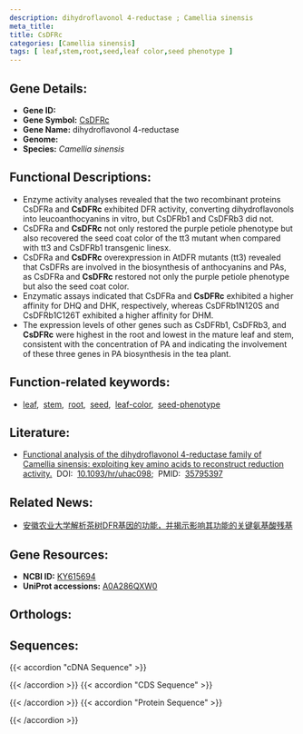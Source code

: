 ```yaml
---
description: dihydroflavonol 4-reductase ; Camellia sinensis
meta_title:
title: CsDFRc
categories: [Camellia sinensis]
tags: [ leaf,stem,root,seed,leaf color,seed phenotype ]
---
```


## Gene Details:
- **Gene ID:** []()
- **Gene Symbol:** <u>CsDFRc</u>
- **Gene Name:** dihydroflavonol 4-reductase
- **Genome:** 
- **Species:** *Camellia sinensis*

## Functional Descriptions:
   - Enzyme activity analyses revealed that the two recombinant proteins CsDFRa and **CsDFRc** exhibited DFR activity, converting dihydroflavonols into leucoanthocyanins in vitro, but CsDFRb1 and CsDFRb3 did not.
   - CsDFRa and **CsDFRc** not only restored the purple petiole phenotype but also recovered the seed coat color of the tt3 mutant when compared with tt3 and CsDFRb1 transgenic linesx.
   - CsDFRa and **CsDFRc** overexpression in AtDFR mutants (tt3) revealed that CsDFRs are involved in the biosynthesis of anthocyanins and PAs, as CsDFRa and **CsDFRc** restored not only the purple petiole phenotype but also the seed coat color.
   - Enzymatic assays indicated that CsDFRa and **CsDFRc** exhibited a higher affinity for DHQ and DHK, respectively, whereas CsDFRb1N120S and CsDFRb1C126T exhibited a higher affinity for DHM.
   - The expression levels of other genes such as CsDFRb1, CsDFRb3, and **CsDFRc** were highest in the root and lowest in the mature leaf and stem, consistent with the concentration of PA and indicating the involvement of these three genes in PA biosynthesis in the tea plant.

## Function-related keywords:
   - [leaf](/tags/leaf/),&nbsp;&nbsp;[stem](/tags/stem/),&nbsp;&nbsp;[root](/tags/root/),&nbsp;&nbsp;[seed](/tags/seed/),&nbsp;&nbsp;[leaf-color](/tags/leaf-color/),&nbsp;&nbsp;[seed-phenotype](/tags/seed-phenotype/)

## Literature:
   - [Functional analysis of the dihydroflavonol 4-reductase family of Camellia sinensis: exploiting key amino acids to reconstruct reduction activity.](https://www.doi.org/10.1093/hr/uhac098)&nbsp;&nbsp;DOI:&nbsp;&nbsp;[10.1093/hr/uhac098](https://www.doi.org/10.1093/hr/uhac098);&nbsp;&nbsp;PMID:&nbsp;&nbsp;[35795397](https://pubmed.ncbi.nlm.nih.gov/35795397/)

## Related News:
   - [安徽农业大学解析茶树DFR基因的功能，并揭示影响其功能的关键氨基酸残基](https://mp.weixin.qq.com/s?__biz=MzU3ODY3MDM0NA==&mid=2247518129&idx=3&sn=8fe4804ca034b29dfea2953d4e028a17&chksm=fd731dd6ca0494c0665db665e82f28949176c05cd821c5b8b688ff7808fe565c12b2b47ea86f&scene=27#wechat_redirect)

## Gene Resources:
- **NCBI ID:**  [KY615694](https://www.ncbi.nlm.nih.gov/search/all/?term=KY615694)
- **UniProt accessions:**  [A0A286QXW0](https://www.uniprot.org/uniprotkb/A0A286QXW0/entry)

## Orthologs:

## Sequences:
{{< accordion "cDNA Sequence" >}}

{{< /accordion >}}
{{< accordion "CDS Sequence" >}}

{{< /accordion >}}
{{< accordion "Protein Sequence" >}}

{{< /accordion >}}
